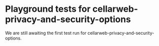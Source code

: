 # Playground tests for cellarweb-privacy-and-security-options
We are still awaiting the first test run for cellarweb-privacy-and-security-options.
